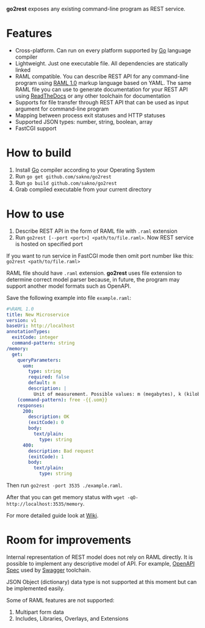 **go2rest** exposes any existing command-line program as REST service.

# Features
* Cross-platform. Can run on every platform supported by [Go](https://golang.org/) language compiler
* Lightweight. Just one executable file. All dependencies are statically linked
* RAML compatible. You can describe REST API for any command-line program using [RAML 1.0](https://github.com/raml-org/raml-spec/blob/master/versions/raml-10/raml-10.md) markup language based on YAML. The same RAML file you can use to generate documentation for your REST API using [ReadTheDocs](https://solidity.readthedocs.io) or any other toolchain for documentation
* Supports for file transfer through REST API that can be used as input argument for command-line program
* Mapping between process exit statuses and HTTP statuses
* Supported JSON types: number, string, boolean, array
* FastCGI support

# How to build
1. Install [Go](https://golang.org/dl/) compiler according to your Operating System
1. Run `go get github.com/sakno/go2rest`
1. Run `go build github.com/sakno/go2rest`
1. Grab compiled executable from your current directory

# How to use
1. Describe REST API in the form of RAML file with `.raml` extension
1. Run `go2rest [--port <port>] <path/to/file.raml>`. Now REST service is hosted on specified port

If you want to run service in FastCGI mode then omit port number like this: `go2rest <path/to/file.raml>`

RAML file should have `.raml` extension. **go2rest** uses file extension to determine correct model parser because, in future, the program may support 
another model formats such as OpenAPI.

Save the following example into file `example.raml`:
```yaml
#%RAML 1.0
title: New Microservice
version: v1
baseUri: http://localhost
annotationTypes:
  exitCode: integer
  command-pattern: string
/memory:
  get:
    queryParameters:
      uom:
        type: string
        required: false
        default: m
        description: | 
          Unit of measurement. Possible values: m (megabytes), k (kilobytes), g (gigabytes)
    (command-pattern): free -{{.uom}}
    responses:
      200:
        description: OK
        (exitCode): 0
        body:
          text/plain:
            type: string
      400:
        description: Bad request
        (exitCode): 1
        body:
          text/plain:
            type: string
```
Then run `go2rest -port 3535 ./example.raml`. 

After that you can get memory status with `wget -qO- http://localhost:3535/memory`.

For more detailed guide look at [Wiki](https://github.com/sakno/go2rest/wiki).

# Room for improvements
Internal representation of REST model does not rely on RAML directly. It is possible to implement any descriptive model of API. For example, [OpenAPI Spec](https://www.openapis.org/) used by [Swagger](https://swagger.io/) toolchain.

JSON Object (dictionary) data type is not supported at this moment but can be implemented easily.

Some of RAML features are not supported:
1. Multipart form data
1. Includes, Libraries, Overlays, and Extensions

